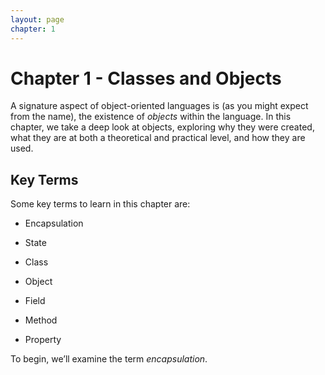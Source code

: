 ```yaml
---
layout: page
chapter: 1
---
```

# Chapter 1 - Classes and Objects

A signature aspect of object-oriented languages is (as you might expect from the name), the existence of *objects* within the language.  In this chapter, we take a deep look at objects, exploring why they were created, what they are at both a theoretical and practical level, and how they are used.

## Key Terms

Some key terms to learn in this chapter are:

* Encapsulation

* State

* Class

* Object

* Field

* Method

* Property

To begin, we’ll examine the term *encapsulation*.
